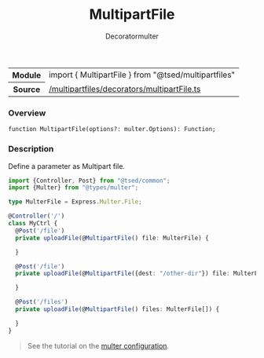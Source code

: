 
<header class="symbol-info-header"><h1 id="multipartfile">MultipartFile</h1><label class="symbol-info-type-label decorator">Decorator</label><label class="api-type-label multer" title="multer">multer</label></header>
<!-- summary -->
<section class="symbol-info"><table class="is-full-width"><tbody><tr><th>Module</th><td><div class="lang-typescript"><span class="token keyword">import</span> { MultipartFile }&nbsp;<span class="token keyword">from</span>&nbsp;<span class="token string">"@tsed/multipartfiles"</span></div></td></tr><tr><th>Source</th><td><a href="https://github.com/Romakita/ts-express-decorators/blob/v4.0.7/src//multipartfiles/decorators/multipartFile.ts#L0-L0">/multipartfiles/decorators/multipartFile.ts</a></td></tr></tbody></table></section>
<!-- overview -->


### Overview


<pre><code class="typescript-lang ">function <span class="token function">MultipartFile</span><span class="token punctuation">(</span>options?<span class="token punctuation">:</span> multer.Options<span class="token punctuation">)</span><span class="token punctuation">:</span> Function<span class="token punctuation">;</span></code></pre>


<!-- Parameters -->

<!-- Description -->


### Description

Define a parameter as Multipart file.

```typescript
import {Controller, Post} from "@tsed/common";
import {Multer} from "@types/multer";

type MulterFile = Express.Multer.File;

@Controller('/')
class MyCtrl {
  @Post('/file')
  private uploadFile(@MultipartFile() file: MulterFile) {

  }

  @Post('/file')
  private uploadFile(@MultipartFile({dest: "/other-dir"}) file: MulterFile) {

  }

  @Post('/files')
  private uploadFile(@MultipartFile() files: MulterFile[]) {

  }
}
```

> See the tutorial on the [multer configuration](tutorials/upload-files-with-multer.md).

<!-- Members -->

